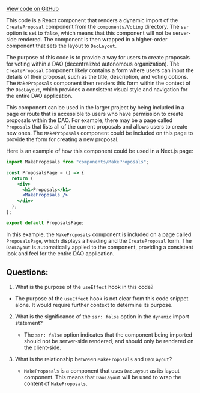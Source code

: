 [View code on GitHub](zoo-labs/zoo/blob/master/core/src/pages/dao/proposal/create/index.tsx)

This code is a React component that renders a dynamic import of the `CreateProposal` component from the `components/Voting` directory. The `ssr` option is set to `false`, which means that this component will not be server-side rendered. The component is then wrapped in a higher-order component that sets the layout to `DaoLayout`.

The purpose of this code is to provide a way for users to create proposals for voting within a DAO (decentralized autonomous organization). The `CreateProposal` component likely contains a form where users can input the details of their proposal, such as the title, description, and voting options. The `MakeProposals` component then renders this form within the context of the `DaoLayout`, which provides a consistent visual style and navigation for the entire DAO application.

This component can be used in the larger project by being included in a page or route that is accessible to users who have permission to create proposals within the DAO. For example, there may be a page called `Proposals` that lists all of the current proposals and allows users to create new ones. The `MakeProposals` component could be included on this page to provide the form for creating a new proposal.

Here is an example of how this component could be used in a Next.js page:

```jsx
import MakeProposals from "components/MakeProposals";

const ProposalsPage = () => {
  return (
    <div>
      <h1>Proposals</h1>
      <MakeProposals />
    </div>
  );
};

export default ProposalsPage;
```

In this example, the `MakeProposals` component is included on a page called `ProposalsPage`, which displays a heading and the `CreateProposal` form. The `DaoLayout` is automatically applied to the component, providing a consistent look and feel for the entire DAO application.
## Questions: 
 1. What is the purpose of the `useEffect` hook in this code?
   - The purpose of the `useEffect` hook is not clear from this code snippet alone. It would require further context to determine its purpose.

2. What is the significance of the `ssr: false` option in the `dynamic` import statement?
   - The `ssr: false` option indicates that the component being imported should not be server-side rendered, and should only be rendered on the client-side.

3. What is the relationship between `MakeProposals` and `DaoLayout`?
   - `MakeProposals` is a component that uses `DaoLayout` as its layout component. This means that `DaoLayout` will be used to wrap the content of `MakeProposals`.